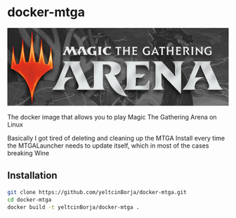 # docker-mtga

<img src="images/magic.png">

The docker image that allows you to play Magic The Gathering Arena on Linux

Basically I got tired of deleting and cleaning up the MTGA Install every time the MTGALauncher needs to update itself, which in most of the cases breaking Wine

## Installation

```bash
git clone https://github.com/yeltcinBorja/docker-mtga.git
cd docker-mtga
docker build -t yeltcinBorja/docker-mtga .
```

